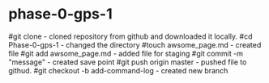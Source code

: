 # phase-0-gps-1

#git clone <url> - cloned repository from github and downloaded it locally.
#cd Phase-0-gps-1 - changed the directory
#touch awsome_page.md - created file 
#git add awsome_page.md - added file for staging
#git commit -m "message" - created save point 
#git push origin master - pushed file to githud. 
#git checkout -b add-command-log - created new branch 
